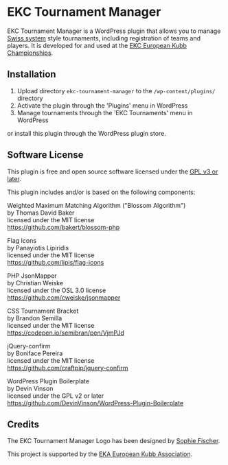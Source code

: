 EKC Tournament Manager
======================

EKC Tournament Manager is a WordPress plugin that allows you to manage [Swiss system](https://en.wikipedia.org/wiki/Swiss-system_tournament) style tournaments, including registration of teams and players. 
It is developed for and used at the [EKC European Kubb Championships](https://kubbeurope.com). 

## Installation

1. Upload directory `ekc-tournament-manager` to the `/wp-content/plugins/` directory
2. Activate the plugin through the 'Plugins' menu in WordPress
3. Manage tournaments through the 'EKC Tournaments' menu in WordPress

or install this plugin through the WordPress plugin store.

## Software License

This plugin is free and open source software licensed under the [GPL v3 or later](http://www.gnu.org/licenses/gpl-3.0.html).

This plugin includes and/or is based on the following components:

Weighted Maximum Matching Algorithm ("Blossom Algorithm")\
by Thomas David Baker\
licensed under the MIT license\
https://github.com/bakert/blossom-php

Flag Icons\
by Panayiotis Lipiridis\
licensed under the MIT license\
https://github.com/lipis/flag-icons

PHP JsonMapper\
by Christian Weiske\
licensed under the OSL 3.0 license\
https://github.com/cweiske/jsonmapper

CSS Tournament Bracket\
by Brandon Semilla\
licensed under the MIT license\
https://codepen.io/semibran/pen/VjmPJd

jQuery-confirm\
by Boniface Pereira\
licensed under the MIT license\
https://github.com/craftpip/jquery-confirm

WordPress Plugin Boilerplate\
by Devin Vinson\
licensed under the GPL v2 or later\
https://github.com/DevinVinson/WordPress-Plugin-Boilerplate

## Credits

The EKC Tournament Manager Logo has been designed by [Sophie Fischer](https://sophiefischer.ch).

This project is supported by the [EKA European Kubb Association](https://kubbeurope.com/about-eka).

